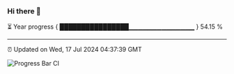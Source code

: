 ### Hi there 👋

⏳ Year progress { ████████████████▁▁▁▁▁▁▁▁▁▁▁▁▁▁ } 54.15 %

---

⏰ Updated on Wed, 17 Jul 2024 04:37:39 GMT

![Progress Bar CI](https://github.com/IshwaranRudhara/GIT-ACTION/workflows/Progress%20Bar%20CI/badge.svg)
